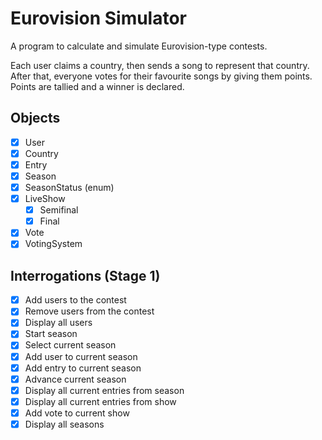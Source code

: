 # Eurovision Simulator

A program to calculate and simulate Eurovision-type contests. 

Each user claims a country, then sends a song to represent that country. After that, everyone votes for their favourite songs by giving them points. Points are tallied and a winner is declared.

## Objects
- [x] User
- [x] Country
- [x] Entry
- [x] Season
- [x] SeasonStatus (enum)
- [x] LiveShow
    - [x] Semifinal
    - [x] Final
- [x] Vote
- [x] VotingSystem
    
## Interrogations (Stage 1)
- [x] Add users to the contest
- [x] Remove users from the contest
- [x] Display all users
- [x] Start season
- [x] Select current season
- [x] Add user to current season
- [x] Add entry to current season
- [x] Advance current season
- [x] Display all current entries from season
- [x] Display all current entries from show
- [x] Add vote to current show
- [x] Display all seasons